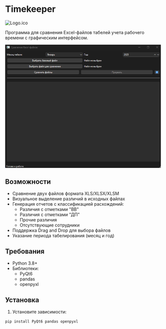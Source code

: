 # Timekeeper

![Logo.ico](images/Logo.ico)

Программа для сравнения Excel-файлов табелей учета рабочего времени с графическим интерфейсом.

![Скриншот интерфейса](\images\Screen.png)

## Возможности

- Сравнение двух файлов формата XLS/XLSX/XLSM
- Визуальное выделение различий в исходных файлах
- Генерация отчетов с классификацией расхождений:
  - Различия с отметками "ВВ"
  - Различия с отметками "ДП"
  - Прочие различия
  - Отсутствующие сотрудники
- Поддержка Drag and Drop для выбора файлов
- Указание периода табелирования (месяц и год)

## Требования

- Python 3.8+
- Библиотеки:
  - PyQt6
  - pandas
  - openpyxl

## Установка

1. Установите зависимости:
```bash
pip install PyQt6 pandas openpyxl
